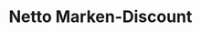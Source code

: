 ---
title: "Netto Marken-Discount"
url: /bielefeld/netto-marken-discount-heeper-strasse/
shop: Supermarkt
---
